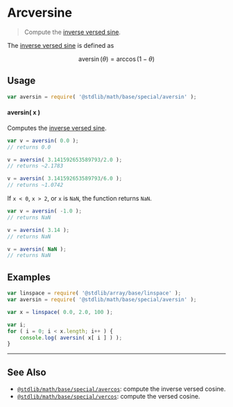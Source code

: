 <!--

@license Apache-2.0

Copyright (c) 2018 The Stdlib Authors.

Licensed under the Apache License, Version 2.0 (the "License");
you may not use this file except in compliance with the License.
You may obtain a copy of the License at

   http://www.apache.org/licenses/LICENSE-2.0

Unless required by applicable law or agreed to in writing, software
distributed under the License is distributed on an "AS IS" BASIS,
WITHOUT WARRANTIES OR CONDITIONS OF ANY KIND, either express or implied.
See the License for the specific language governing permissions and
limitations under the License.

-->

# Arcversine

> Compute the [inverse versed sine][inverse-versed-sine].

<section class="intro">

The [inverse versed sine][inverse-versed-sine] is defined as

<!-- <equation class="equation" label="eq:arcversine" align="center" raw="\operatorname{aversin}(\theta) = \arccos(1-\theta)" alt="Inverse versed sine."> -->

```math
\mathop{\mathrm{aversin}}(\theta) = \arccos(1-\theta)
```

<!-- <div class="equation" align="center" data-raw-text="\operatorname{aversin}(\theta) = \arccos(1-\theta)" data-equation="eq:arcversine">
    <img src="https://cdn.jsdelivr.net/gh/stdlib-js/stdlib@bb29798906e119fcb2af99e94b60407a270c9b32/lib/node_modules/@stdlib/math/base/special/aversin/docs/img/equation_arcversine.svg" alt="Inverse versed sine.">
    <br>
</div> -->

<!-- </equation> -->

</section>

<!-- /.intro -->

<section class="usage">

## Usage

```javascript
var aversin = require( '@stdlib/math/base/special/aversin' );
```

#### aversin( x )

Computes the [inverse versed sine][inverse-versed-sine].

```javascript
var v = aversin( 0.0 );
// returns 0.0

v = aversin( 3.141592653589793/2.0 );
// returns ~2.1783

v = aversin( 3.141592653589793/6.0 );
// returns ~1.0742
```

If `x < 0`, `x > 2`, or `x` is `NaN`, the function returns `NaN`.

```javascript
var v = aversin( -1.0 );
// returns NaN

v = aversin( 3.14 );
// returns NaN

v = aversin( NaN );
// returns NaN
```

</section>

<!-- /.usage -->

<section class="examples">

## Examples

<!-- eslint no-undef: "error" -->

```javascript
var linspace = require( '@stdlib/array/base/linspace' );
var aversin = require( '@stdlib/math/base/special/aversin' );

var x = linspace( 0.0, 2.0, 100 );

var i;
for ( i = 0; i < x.length; i++ ) {
    console.log( aversin( x[ i ] ) );
}
```

</section>

<!-- /.examples -->

<!-- Section for related `stdlib` packages. Do not manually edit this section, as it is automatically populated. -->

<section class="related">

* * *

## See Also

-   <span class="package-name">[`@stdlib/math/base/special/avercos`][@stdlib/math/base/special/avercos]</span><span class="delimiter">: </span><span class="description">compute the inverse versed cosine.</span>
-   <span class="package-name">[`@stdlib/math/base/special/vercos`][@stdlib/math/base/special/vercos]</span><span class="delimiter">: </span><span class="description">compute the versed cosine.</span>

</section>

<!-- /.related -->

<!-- Section for all links. Make sure to keep an empty line after the `section` element and another before the `/section` close. -->

<section class="links">

[inverse-versed-sine]: https://en.wikipedia.org/wiki/Versine

<!-- <related-links> -->

[@stdlib/math/base/special/avercos]: https://github.com/stdlib-js/stdlib/tree/develop/lib/node_modules/%40stdlib/math/base/special/avercos

[@stdlib/math/base/special/vercos]: https://github.com/stdlib-js/stdlib/tree/develop/lib/node_modules/%40stdlib/math/base/special/vercos

<!-- </related-links> -->

</section>

<!-- /.links -->
